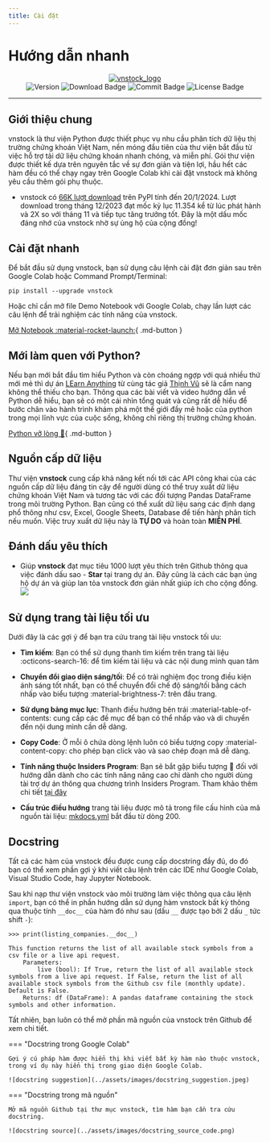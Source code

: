 ```yaml
---
title: Cài đặt
---
```


# Hướng dẫn nhanh

<div id="logo" align="center">
    <a href="http://vnstock.site?utm_source=vnstock_docs&utm_medium=start&utm_content=logo">
        <img src="https://raw.githubusercontent.com/thinh-vu/vnstock/beta/docs/docs/assets/images/vnstock_logo_color.png" alt="vnstock_logo"/>
    </a>
</div>

<div id="badges" align="center">
<img src="https://img.shields.io/pypi/pyversions/vnstock?logoColor=brown&style=plastic" alt= "Version"/>
<img src="https://img.shields.io/pypi/dm/vnstock" alt="Download Badge"/>
<img src="https://img.shields.io/github/last-commit/thinh-vu/vnstock" alt="Commit Badge"/>
<img src="https://img.shields.io/github/license/thinh-vu/vnstock?color=red" alt="License Badge"/>
</div>

---

## Giới thiệu chung

vnstock là thư viện Python được thiết phục vụ nhu cầu phân tích dữ liệu thị trường chứng khoán Việt Nam, nền móng đầu tiên của thư viện bắt đầu từ việc hỗ trợ tải dữ liệu chứng khoán nhanh chóng, và miễn phí. Gói thư viện được thiết kế dựa trên nguyên tắc về sự đơn giản và tiện lợi, hầu hết các hàm đều có thể chạy ngay trên Google Colab khi cài đặt vnstock mà không yêu cầu thêm gói phụ thuộc.

- vnstock có [66K lượt download](https://lookerstudio.google.com/reporting/06f4896d-21c5-4c4a-942e-126609c55fba) trên PyPI tính đến 20/1/2024. Lượt download trong tháng 12/2023 đạt mốc kỷ lục 11.354 kể từ lúc phát hành và 2X so với tháng 11 và tiếp tục tăng trưởng tốt. Đây là một dấu mốc đáng nhớ của vnstock nhờ sự ủng hộ của cộng đồng!

## Cài đặt nhanh

Để bắt đầu sử dụng vnstock, bạn sử dụng câu lệnh cài đặt đơn giản sau trên Google Colab hoặc Command Prompt/Terminal:

```shell
pip install --upgrade vnstock
```

Hoặc chỉ cần mở file Demo Notebook với Google Colab, chạy lần lượt các câu lệnh để trải nghiệm các tính năng của vnstock.

[Mở Notebook :material-rocket-launch:](https://colab.research.google.com/github/thinh-vu/vnstock/blob/beta/docs/gen2_vnstock_demo_index_all_functions_testing_2023.ipynb){ .md-button }

## Mới làm quen với Python?
Nếu bạn mới bắt đầu tìm hiểu Python và còn choáng ngợp với quá nhiều thứ mới mẻ thì dự án [LEarn Anything](https://learn-anything.vn?utm_source=vnstock&utm_medium=quick_start) từ cùng tác giả [Thịnh Vũ](http://thinhvu.com?utm_source=vnstock&utm_medium=quick_start) sẽ là cẩm nang không thể thiếu cho bạn. Thông qua các bài viết và video hướng dẫn về Python dễ hiểu, bạn sẽ có một cái nhìn tổng quát và cũng rất dễ hiểu để bước chân vào hành trình khám phá một thế giới đầy mê hoặc của python trong mọi lĩnh vực của cuộc sống, không chỉ riêng thị trường chứng khoán.

[Python vỡ lòng :blue_book:](https://learn-anything.vn/kien-thuc/python/hoc-python-cung-learn-anything?utm_source=vnstock&utm_medium=quick_start){ .md-button }
## Nguồn cấp dữ liệu

Thư viện **vnstock** cung cấp khả năng kết nối tới các API công khai của các nguồn cấp dữ liệu đáng tin cậy để người dùng có thể truy xuất dữ liệu chứng khoán Việt Nam và tương tác với các đối tượng Pandas DataFrame trong môi trường Python. Bạn cũng có thể xuất dữ liệu sang các định dạng phổ thông như csv, Excel, Google Sheets, Database để tiến hành phân tích nếu muốn. Việc truy xuất dữ liệu này là **TỰ DO** và hoàn toàn **MIỄN PHÍ**.

## Đánh dấu yêu thích

- Giúp **vnstock** đạt mục tiêu 1000 lượt yêu thích trên Github thông qua việc đánh dấu sao - **Star** tại trang dự án. Đây cũng là cách các bạn ủng hộ dự án và giúp lan tỏa vnstock đơn giản nhất giúp ích cho cộng đồng.
  ![](../assets/images/vnstock-watch-and-star.png)

## Sử dụng trang tài liệu tối ưu

Dưới đây là các gợi ý để bạn tra cứu trang tài liệu vnstock tối ưu:

- **Tìm kiếm**: Bạn có thể sử dụng thanh tìm kiếm trên trang tài liệu :octicons-search-16: để tìm kiếm tài liệu và các nội dung mình quan tâm

- **Chuyển đổi giao diện sáng/tối**: Để có trải nghiệm đọc trong điều kiện ánh sáng tốt nhất, bạn có thể chuyển đổi chế độ sáng/tối bằng cách nhấp vào biểu tượng :material-brightness-7: trên đầu trang.

- **Sử dụng bảng mục lục**: Thanh điều hướng bên trái :material-table-of-contents: cung cấp các đề mục để bạn có thể nhấp vào và di chuyển đến nội dung mình cần dễ dàng.

- **Copy Code**: Ở mỗi ô chứa dòng lệnh luôn có biểu tượng copy :material-content-copy: cho phép bạn click vào và sao chép đoạn mã dễ dàng.

- **Tính năng thuộc Insiders Program**: Bạn sẽ bắt gặp biểu tượng 🔐 đối với hướng dẫn dành cho các tính năng nâng cao chỉ dành cho người dùng tài trợ dự án thông qua chương trình Insiders Program. Tham khảo thêm chi tiết [tại đây](https://docs.vnstock.site/insiders-program/gioi-thieu-chuong-trinh-vnstock-insiders-program/)
- **Cấu trúc điều hướng** trang tài liệu được mô tả trong file cấu hình của mã nguồn tài liệu: [mkdocs.yml](https://github.com/thinh-vu/vnstock/blob/beta/docs/mkdocs.yml) bắt đầu từ dòng 200.

## Docstring

Tất cả các hàm của vnstock đều được cung cấp docstring đầy đủ, do đó bạn có thể xem phần gợi ý khi viết câu lệnh trên các IDE như Google Colab, Visual Studio Code, hay Jupyter Notebook. 

Sau khi nạp thư viện vnstock vào môi trường làm việc thông qua câu lệnh `import`, bạn có thể in phần hướng dẫn sử dụng hàm vnstock bất kỳ thông qua thuộc tính `__doc__` của hàm đó như sau (dấu `__` được tạo bởi 2 dấu `_` tức shift `-`):

```shell
>>> print(listing_companies.__doc__)

This function returns the list of all available stock symbols from a csv file or a live api request.
    Parameters: 
        live (bool): If True, return the list of all available stock symbols from a live api request. If False, return the list of all available stock symbols from the Github csv file (monthly update). Default is False.
    Returns: df (DataFrame): A pandas dataframe containing the stock symbols and other information.
```

Tất nhiên, bạn luôn có thể mở phần mã nguồn của vnstock trên Github để xem chi tiết.

=== "Docstring trong Google Colab"

    Gợi ý cú pháp hàm được hiển thị khi viết bất kỳ hàm nào thuộc vnstock, trong ví dụ này hiển thị trong giao diện Google Colab.
    
    ![docstring suggestion](../assets/images/docstring_suggestion.jpeg)

=== "Docstring trong mã nguồn"

    Mở mã nguồn Github tại thư mục vnstock, tìm hàm bạn cần tra cứu docstring.
    
    ![docstring source](../assets/images/docstring_source_code.png)